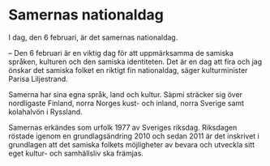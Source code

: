 # Samernas nationaldag

I dag, den 6 februari, är det samernas nationaldag.

– Den 6 februari är en viktig dag för att uppmärksamma de samiska språken, kulturen och den samiska identiteten. Det är en dag att fira och jag önskar det samiska folket en riktigt fin nationaldag, säger kulturminister Parisa Liljestrand.

Samerna har sina egna språk, land och kultur. Sàpmi sträcker sig över nordligaste Finland, norra Norges kust- och inland, norra Sverige samt kolahalvön i Ryssland.

Samernas erkändes som urfolk 1977 av Sveriges riksdag. Riksdagen röstade igenom en grundlagsändring 2010 och sedan 2011 är det inskrivet i grundlagen att det samiska folkets möjligheter av bevara och utveckla sitt eget kultur- och samhällsliv ska främjas.
